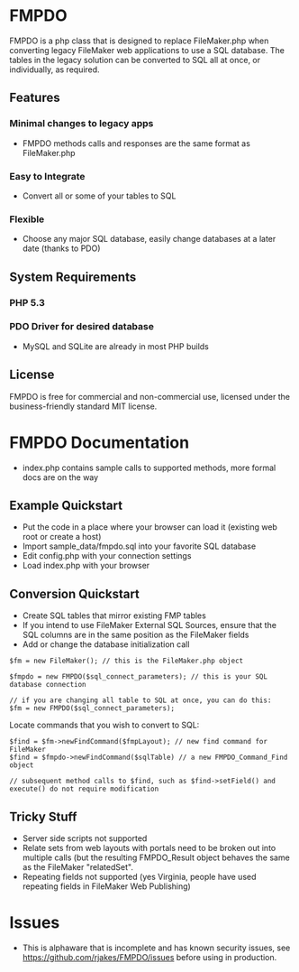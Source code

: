 # FMPDO

FMPDO is a php class that is designed to replace FileMaker.php when converting legacy FileMaker web applications to use a SQL database. The tables in the legacy solution can be converted to SQL all at once, or individually, as required.


## Features
### Minimal changes to legacy apps
* FMPDO methods calls and responses are the same format as FileMaker.php

### Easy to Integrate
* Convert all or some of your tables to SQL

### Flexible
* Choose any major SQL database, easily change databases at a later date (thanks to PDO)


 
## System Requirements

### PHP 5.3
### PDO Driver for desired database
* MySQL and SQLite are already in most PHP builds




## License

FMPDO is free for commercial and non-commercial use, licensed under the business-friendly standard MIT license.


# FMPDO Documentation

* index.php contains sample calls to supported methods, more formal docs are on the way

## Example Quickstart
* Put the code in a place where your browser can load it (existing web root or create a host)
* Import sample_data/fmpdo.sql into your favorite SQL database
* Edit config.php with your connection settings
* Load index.php with your browser


## Conversion Quickstart
* Create SQL tables that mirror existing FMP tables
* If you intend to use FileMaker External SQL Sources, ensure that the SQL columns are in the same position as the FileMaker fields
* Add or change the database initialization call


```
$fm = new FileMaker(); // this is the FileMaker.php object

$fmpdo = new FMPDO($sql_connect_parameters); // this is your SQL database connection

// if you are changing all table to SQL at once, you can do this:
$fm = new FMPDO($sql_connect_parameters);
```

Locate commands that you wish to convert to SQL:


```
$find = $fm->newFindCommand($fmpLayout); // new find command for FileMaker
$find = $fmpdo->newFindCommand($sqlTable) // a new FMPDO_Command_Find object

// subsequent method calls to $find, such as $find->setField() and execute() do not require modification
```


## Tricky Stuff
* Server side scripts not supported
* Relate sets from web layouts with portals need to be broken out into multiple calls (but the resulting FMPDO_Result object behaves the same as the FileMaker "relatedSet".
* Repeating fields not supported (yes Virginia, people have used repeating fields in FileMaker Web Publishing)

# Issues
* This is alphaware that is incomplete and has known security issues, see https://github.com/rjakes/FMPDO/issues before using in production.


